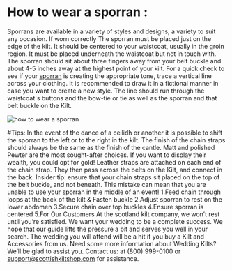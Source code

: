 # How to wear a sporran :
Sporrans are available in a variety of styles and designs, a variety to suit any occasion.
If worn correctly The sporran must be placed just on the edge of the kilt. It should be centered to your waistcoat, usually in the groin region. It must be placed underneath the waistcoat but not in touch with. The sporran should sit about three fingers away from your belt buckle and about 4-5 inches away at the highest point of your kilt.
For a quick check to see if your [sporran](https://scottishkiltshop.com/collections/sporrans-for-sale) is creating the appropriate tone, trace a vertical line across your clothing. It is recommended to draw it in a fictional manner in case you want to create a new style. The line should run through the waistcoat's buttons and the bow-tie or tie as well as the sporran and that belt buckle on the Kilt.

![how to wear a sporran](https://toolxox.com/dl/2/ay/tmp/img2/dl.beatsnoop.com-1666780082.jpg)

#Tips:
In the event of the dance of a ceilidh or another it is possible to shift the sporran to the left or to the right in the kilt.
The finish of the chain straps should always be the same as the finish of the cantle. Matt and polished Pewter are the most sought-after choices. If you want to display their wealth, you could opt for gold!
Leather straps are attached on each end of the chain strap. They then pass across the belts on the Kilt, and connect in the back.
Insider tip: ensure that your chain straps sit placed on the top of the belt buckle, and not beneath. This mistake can mean that you are unable to use your sporran in the middle of an event!
1.Feed chain through loops at the back of the kilt & Fasten buckle
2.Adjust sporran to rest on the lower abdomen
3.Secure chain over top buckles
4.Ensure sporran is centered
5.For Our Customers
At the scotland kilt company, we won’t rest until you’re satisfied. We want your wedding to be a complete success.
We hope that our guide lifts the pressure a bit and serves you well in your search. The wedding you will attend will be a hit if you buy a Kilt and Accessories from us. Need some more information about Wedding Kilts? We’ll be glad to assist you. Contact us: at (800) 999-0100 or support@scottishkiltshop.com for assistance.
 


